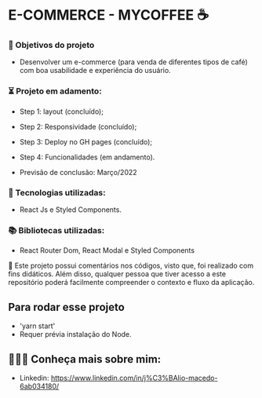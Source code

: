 # E-COMMERCE - MYCOFFEE ☕

### 🎯 Objetivos  do projeto 

* Desenvolver um e-commerce (para venda de diferentes tipos de café) com boa usabilidade e experiência do usuário.

 ### ⏳ Projeto em adamento:
* Step 1: layout (concluído);
* Step 2: Responsividade (concluído);
* Step 3: Deploy no GH pages (concluído);
* Step 4: Funcionalidades (em andamento).

* Previsão de conclusão: Março/2022

### 🚀 Tecnologias utilizadas: 
* React Js e Styled Components.

### 📚 Bibliotecas utilizadas: 
* React Router Dom, React Modal e Styled Components

💬 Este projeto possui comentários nos códigos, visto que, foi realizado com fins didáticos. Além disso, qualquer pessoa que tiver acesso a este repositório poderá facilmente compreender o contexto e fluxo da aplicação.


## Para rodar esse projeto
* 'yarn start'
* Requer prévia instalação do Node.



## 👨🏻‍💻 Conheça mais sobre mim:

* Linkedin: https://www.linkedin.com/in/j%C3%BAlio-macedo-6ab034180/

